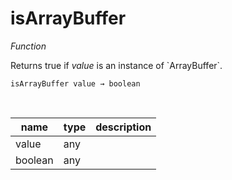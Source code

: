 # isArrayBuffer

_Function_

Returns true if _value_ is an instance of &#x60;ArrayBuffer&#x60;.

<pre><code>isArrayBuffer value &rarr; boolean</code></pre>
<br>

| name | type | description |
|------|------|-------------|
|value|any||
|boolean|any||


